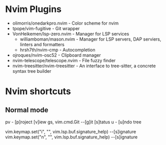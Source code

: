 # Nvim Plugins

- olimorris/onedarkpro.nvim - Color scheme for nvim
- tpope/vim-fugitive - Git wrapper
- VonHeikemen/lsp-zero.nvim - Manager for LSP services
  - williamboman/mason.nvim - Manager for LSP servers, DAP serviers, linters and formatters
  - hrsh7th/nvim-cmp - Autocompletion
- ojroques/nvim-osc52 - Clipboard manager
- nvim-telescope/telescope.nvim - File fuzzy finder
- nvim-treesitter/nvim-treesitter - An interface to tree-sitter, a concrete syntax tree builder

# Nvim shortcuts

## Normal mode

<leader>pv - [p]roject [v]iew
<leader>gs, vim.cmd.Git --[g]it [s]tatus
<leader>u - [u]ndo tree

vim.keymap.set("i", "<C-s>", vim.lsp.buf.signature_help) --[s]ignature
vim.keymap.set("n", "<C-s>", vim.lsp.buf.signature_help) --[s]ignature
